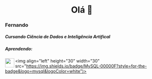 <h1 align="center">Olá 👋</h1>

<h3 align="left">Fernando</h3>

<h5 align="left">Cursando Ciência de Dados e Inteligência Artifical </h5>
<h5 align="left">Aprendendo:</h5>
<img align="left" height="30" width="30" src="https://img.shields.io/badge/python-3670A0?style=for-the-badge&logo=python&logoColor=ffdd54">

<img align="left" height="30" width="30" src="https://img.shields.io/badge/MySQL-00000F?style=for-the-badge&logo=mysql&logoColor=white")>
